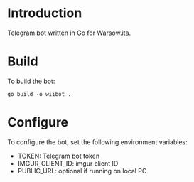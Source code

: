 # Introduction

Telegram bot written in Go for Warsow.ita.

# Build

To build the bot:

    go build -o wiibot .

# Configure
To configure the bot, set the following environment variables:

* TOKEN: Telegram bot token
* IMGUR_CLIENT_ID: imgur client ID
* PUBLIC_URL: optional if running on local PC
